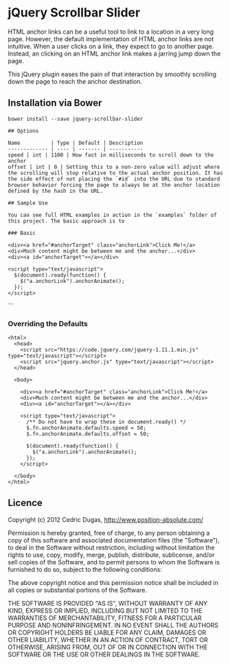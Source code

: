 # jQuery Scrollbar Slider

HTML anchor links can be a useful tool to link to a location in a very long page. However, the default implementation
of HTML anchor links are not intuitive. When a user clicks on a link, they expect to go to another page. Instead, an
clicking on an HTML anchor link makes a jarring jump down the page.

This jQuery plugin eases the pain of that interaction by smoothly scrolling down the page to reach the anchor
destination.

## Installation via Bower

```
bower install --save jquery-scrollbar-slider

## Options

Name          | Type | Default | Description
------------- | ---- | ------- | -----------
speed | int | 1100 | How fast in milliseconds to scroll down to the anchor
offset | int | 0 | Setting this to a non-zero value will adjust where the scrolling will stop relative to the actual anchor position. It has the side effect of not placing the `#id` into the URL due to standard browser behavior forcing the page to always be at the anchor location defined by the hash in the URL. 

## Sample Use

You can see full HTML examples in action in the `examples` folder of this project. The basic approach is to

### Basic

```
<html>
  <head>
    <script src="https://code.jquery.com/jquery-1.11.1.min.js" type="text/javascript"></script>
    <script src="jquery.anchor.js" type="text/javascript"></script>
  </head>
  
  <body>

    <div><a href="#anchorTarget" class="anchorLink">Click Me!</a>
    <div>Much content might be between me and the anchor...</div>
    <div><a id="anchorTarget"></a></div>

    <script type="text/javascript">
      $(document).ready(function() {
        $("a.anchorLink").anchorAnimate();
      });
    </script>

  </body>
</html>
```

### Overriding the Defaults

```
<html>
  <head>
    <script src="https://code.jquery.com/jquery-1.11.1.min.js" type="text/javascript"></script>
    <script src="jquery.anchor.js" type="text/javascript"></script>
  </head>
  
  <body>

    <div><a href="#anchorTarget" class="anchorLink">Click Me!</a>
    <div>Much content might be between me and the anchor...</div>
    <div><a id="anchorTarget"></a></div>

    <script type="text/javascript">
      /** Do not have to wrap these in document.ready() */
      $.fn.anchorAnimate.defaults.speed = 50;
      $.fn.anchorAnimate.defaults.offset = 50;

      $(document).ready(function() {
        $("a.anchorLink").anchorAnimate();
      });
    </script>

  </body>
</html>
```

## Licence

Copyright (c) 2012 Cedric Dugas, http://www.position-absolute.com/

Permission is hereby granted, free of charge, to any person obtaining
a copy of this software and associated documentation files (the
"Software"), to deal in the Software without restriction, including
without limitation the rights to use, copy, modify, merge, publish,
distribute, sublicense, and/or sell copies of the Software, and to
permit persons to whom the Software is furnished to do so, subject to
the following conditions:

The above copyright notice and this permission notice shall be
included in all copies or substantial portions of the Software.

THE SOFTWARE IS PROVIDED "AS IS", WITHOUT WARRANTY OF ANY KIND,
EXPRESS OR IMPLIED, INCLUDING BUT NOT LIMITED TO THE WARRANTIES OF
MERCHANTABILITY, FITNESS FOR A PARTICULAR PURPOSE AND
NONINFRINGEMENT. IN NO EVENT SHALL THE AUTHORS OR COPYRIGHT HOLDERS BE
LIABLE FOR ANY CLAIM, DAMAGES OR OTHER LIABILITY, WHETHER IN AN ACTION
OF CONTRACT, TORT OR OTHERWISE, ARISING FROM, OUT OF OR IN CONNECTION
WITH THE SOFTWARE OR THE USE OR OTHER DEALINGS IN THE SOFTWARE.